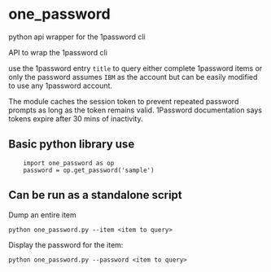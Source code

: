 # one_password
python api wrapper for the 1password cli


API to wrap the 1password cli

use the 1password entry `title` to query either complete 1password items or only the password
assumes `IBM` as the account but can be easily modified to use any 1password account.
 
The module caches the session token to prevent repeated password prompts as long as the token remains valid. 1Password documentation says tokens expire after 30 mins of inactivity.
## Basic python library use

```
    import one_password as op
    password = op.get_password('sample')
```

## Can be run as a standalone script

Dump an entire item
```
python one_password.py --item <item to query>
```

Display the password for the item:
```
python one_password.py --password <item to query>
```
